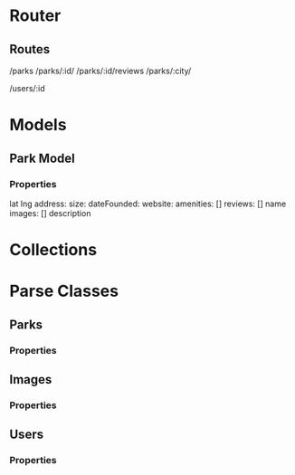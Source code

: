 # Router

## Routes
/parks
/parks/:id/
/parks/:id/reviews
/parks/:city/

/users/:id

# Models
## Park Model
### Properties
lat
lng
address:
size:
dateFounded:
website:
amenities: []
reviews: []
name
images: []
description

# Collections

# Parse Classes
## Parks  
### Properties
## Images
### Properties
## Users
### Properties
